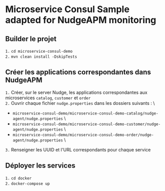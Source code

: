 Microservice Consul Sample adapted for NudgeAPM monitoring
==

Builder le projet
--
`1.` `cd microservice-consul-demo` \
`2.` `mvn clean install -DskipTests`

Créer les applications correspondantes dans NudgeAPM
--
`1.` Créer, sur le server Nudge, les applications correspondantes aux microservices `catalog`, `customer` et `order` \
`2.` Ouvrir chaque fichier `nudge.properties` dans les dossiers suivants : \
- `microservice-consul-demo/microservice-consul-demo-catalog/nudge-agent/nudge.properties` \
- `microservice-consul-demo/microservice-consul-demo-customer/nudge-agent/nudge.properties` \
- `microservice-consul-demo/microservice-consul-demo-order/nudge-agent/nudge.properties` \

`3.` Renseigner les UUID et l'URL correspondants pour chaque service

Déployer les services
--
`1.` `cd docker` \
`2.` `docker-compose up` 